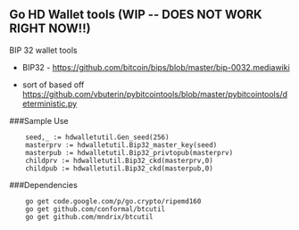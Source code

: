 Go HD Wallet tools (WIP -- DOES NOT WORK RIGHT NOW!!)
------------------

BIP 32 wallet tools
 - BIP32 - https://github.com/bitcoin/bips/blob/master/bip-0032.mediawiki

 - sort of based off https://github.com/vbuterin/pybitcointools/blob/master/pybitcointools/deterministic.py

###Sample Use

        seed,_ := hdwalletutil.Gen_seed(256)
        masterprv := hdwalletutil.Bip32_master_key(seed)
        masterpub := hdwalletutil.Bip32_privtopub(masterprv)
        childprv := hdwalletutil.Bip32_ckd(masterprv,0)
        childpub := hdwalletutil.Bip32_ckd(masterpub,0)

###Dependencies

        go get code.google.com/p/go.crypto/ripemd160
        go get github.com/conformal/btcutil
        go get github.com/mndrix/btcutil
